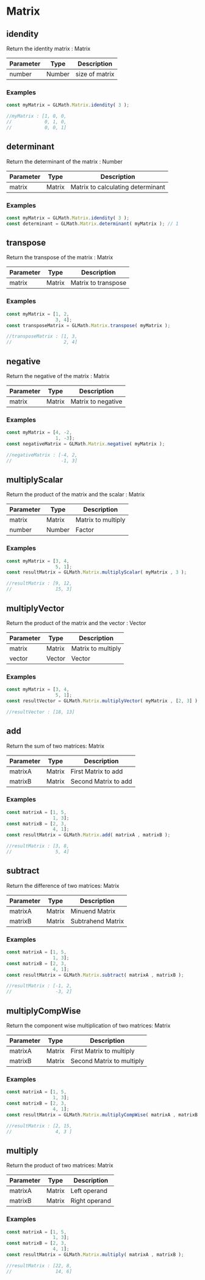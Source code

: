 # Matrix

## idendity
Return the identity matrix : Matrix

Parameter | Type | Description
--------- | ---- | -----------
number | Number | size of matrix

### Examples

```js
const myMatrix = GLMath.Matrix.idendity( 3 );

//myMatrix : [1, 0, 0,
//            0, 1, 0,
//            0, 0, 1]
```

## determinant
Return the determinant of the matrix : Number

Parameter | Type | Description
--------- | ---- | -----------
matrix | Matrix | Matrix to calculating determinant

### Examples

```js
const myMatrix = GLMath.Matrix.idendity( 3 );
const determinant = GLMath.Matrix.determinant( myMatrix ); // 1
```

## transpose
Return the transpose of the matrix : Matrix

Parameter | Type | Description
--------- | ---- | -----------
matrix | Matrix | Matrix to transpose

### Examples

```js
const myMatrix = [1, 2,
                  3, 4];
const transposeMatrix = GLMath.Matrix.transpose( myMatrix );

//transposeMatrix : [1, 3,
//                   2, 4]
```

## negative
Return the negative of the matrix : Matrix

Parameter | Type | Description
--------- | ---- | -----------
matrix | Matrix | Matrix to negative

### Examples

```js
const myMatrix = [4, -2,
                  1, -3];
const negativeMatrix = GLMath.Matrix.negative( myMatrix );

//negativeMatrix : [-4, 2,
//                  -1, 3]
```

## multiplyScalar
Return the product of the matrix and the scalar : Matrix

Parameter | Type | Description
--------- | ---- | -----------
matrix | Matrix | Matrix to multiply
number | Number | Factor

### Examples

```js
const myMatrix = [3, 4,
                  5, 1];
const resultMatrix = GLMath.Matrix.multiplyScalar( myMatrix , 3 );

//resultMatrix : [9, 12,
//                15, 3]
```

## multiplyVector
Return the product of the matrix and the vector : Vector

Parameter | Type | Description
--------- | ---- | -----------
matrix | Matrix | Matrix to multiply
vector | Vector | Vector

### Examples

```js
const myMatrix = [3, 4,
                  5, 1];
const resultVector = GLMath.Matrix.multiplyVector( myMatrix , [2, 3] );

//resultVector : [18, 13]
```

## add
Return the sum of two matrices: Matrix

Parameter | Type | Description
--------- | ---- | -----------
matrixA | Matrix | First Matrix to add
matrixB | Matrix | Second Matrix to add

### Examples

```js
const matrixA = [1, 5,
                 1, 3];
const matrixB = [2, 3,
                 4, 1];
const resultMatrix = GLMath.Matrix.add( matrixA , matrixB );

//resultMatrix : [3, 8,
//                5, 4]
```

## subtract
Return the difference of two matrices: Matrix

Parameter | Type | Description
--------- | ---- | -----------
matrixA | Matrix | Minuend Matrix
matrixB | Matrix | Subtrahend Matrix

### Examples

```js
const matrixA = [1, 5,
                 1, 3];
const matrixB = [2, 3,
                 4, 1];
const resultMatrix = GLMath.Matrix.subtract( matrixA , matrixB );

//resultMatrix : [-1, 2,
//                -3, 2]
```

## multiplyCompWise
Return the component wise multiplication of two matrices: Matrix

Parameter | Type | Description
--------- | ---- | -----------
matrixA | Matrix | First Matrix to multiply
matrixB | Matrix | Second Matrix to multiply

### Examples

```js
const matrixA = [1, 5,
                 1, 3];
const matrixB = [2, 3,
                 4, 1];
const resultMatrix = GLMath.Matrix.multiplyCompWise( matrixA , matrixB );

//resultMatrix : [2, 15,
//                4, 3 ]
```

## multiply
Return the product of two matrices: Matrix

Parameter | Type | Description
--------- | ---- | -----------
matrixA | Matrix | Left operand
matrixB | Matrix | Right operand

### Examples

```js
const matrixA = [1, 5,
                 1, 3];
const matrixB = [2, 3,
                 4, 1];
const resultMatrix = GLMath.Matrix.multiply( matrixA , matrixB );

//resultMatrix : [22, 8,
//                14, 6]
```
